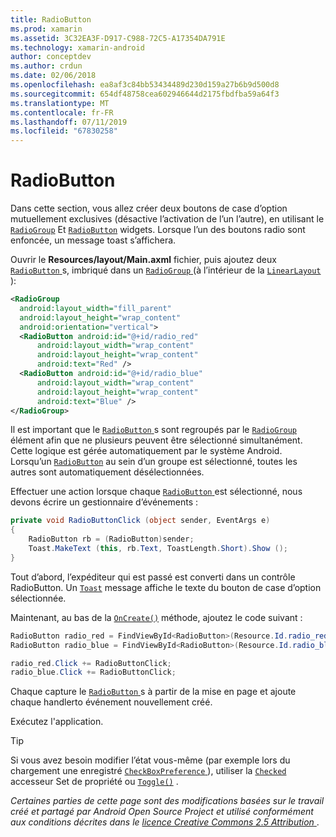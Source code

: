```yaml
---
title: RadioButton
ms.prod: xamarin
ms.assetid: 3C32EA3F-D917-C988-72C5-A17354DA791E
ms.technology: xamarin-android
author: conceptdev
ms.author: crdun
ms.date: 02/06/2018
ms.openlocfilehash: ea8af3c84bb53434489d230d159a27b6b9d500d8
ms.sourcegitcommit: 654df48758cea602946644d2175fbdfba59a64f3
ms.translationtype: MT
ms.contentlocale: fr-FR
ms.lasthandoff: 07/11/2019
ms.locfileid: "67830258"
---
```

# <a name="radiobutton"></a>RadioButton

Dans cette section, vous allez créer deux boutons de case d’option mutuellement exclusives (désactive l’activation de l’un l’autre), en utilisant le [`RadioGroup`](https://developer.xamarin.com/api/type/Android.Widget.RadioGroup/)
Et [`RadioButton`](https://developer.xamarin.com/api/type/Android.Widget.RadioButton/)
widgets. Lorsque l’un des boutons radio sont enfoncée, un message toast s’affichera.


Ouvrir le **Resources/layout/Main.axml** fichier, puis ajoutez deux [ `RadioButton` ](https://developer.xamarin.com/api/type/Android.Widget.RadioButton/)s, imbriqué dans un [ `RadioGroup` ](https://developer.xamarin.com/api/type/Android.Widget.RadioGroup/) (à l’intérieur de la [ `LinearLayout` ](https://developer.xamarin.com/api/type/Android.Widget.LinearLayout/)):

```xml
<RadioGroup
  android:layout_width="fill_parent"
  android:layout_height="wrap_content"
  android:orientation="vertical">
  <RadioButton android:id="@+id/radio_red"
      android:layout_width="wrap_content"
      android:layout_height="wrap_content"
      android:text="Red" />
  <RadioButton android:id="@+id/radio_blue"
      android:layout_width="wrap_content"
      android:layout_height="wrap_content"
      android:text="Blue" />
</RadioGroup>
```

Il est important que le [ `RadioButton` ](https://developer.xamarin.com/api/type/Android.Widget.RadioButton/)s sont regroupés par le [ `RadioGroup` ](https://developer.xamarin.com/api/type/Android.Widget.RadioGroup/) élément afin que ne plusieurs peuvent être sélectionné simultanément. Cette logique est gérée automatiquement par le système Android. Lorsqu’un [`RadioButton`](https://developer.xamarin.com/api/type/Android.Widget.RadioButton/)
au sein d’un groupe est sélectionné, toutes les autres sont automatiquement désélectionnées.

Effectuer une action lorsque chaque [ `RadioButton` ](https://developer.xamarin.com/api/type/Android.Widget.RadioButton/) est sélectionné, nous devons écrire un gestionnaire d’événements :

```csharp
private void RadioButtonClick (object sender, EventArgs e)
{
    RadioButton rb = (RadioButton)sender;
    Toast.MakeText (this, rb.Text, ToastLength.Short).Show ();
}
```

Tout d’abord, l’expéditeur qui est passé est converti dans un contrôle RadioButton.
Un [`Toast`](https://developer.xamarin.com/api/type/Android.Widget.Toast/)
message affiche le texte du bouton de case d’option sélectionnée.

Maintenant, au bas de la [`OnCreate()`](https://developer.xamarin.com/api/member/Android.App.Activity.OnCreate/p/Android.OS.Bundle/Android.OS.PersistableBundle)
méthode, ajoutez le code suivant :

```csharp
RadioButton radio_red = FindViewById<RadioButton>(Resource.Id.radio_red);
RadioButton radio_blue = FindViewById<RadioButton>(Resource.Id.radio_blue);

radio_red.Click += RadioButtonClick;
radio_blue.Click += RadioButtonClick;
```

Chaque capture le [ `RadioButton` ](https://developer.xamarin.com/api/type/Android.Widget.RadioButton/)s à partir de la mise en page et ajoute chaque handlerto événement nouvellement créé.

Exécutez l'application.

> [!TIP]
> Si vous avez besoin modifier l’état vous-même (par exemple lors du chargement une enregistré [ `CheckBoxPreference` ](https://developer.xamarin.com/api/type/Android.Preferences.CheckBoxPreference/)), utiliser la [`Checked`](https://developer.xamarin.com/api/property/Android.Widget.CompoundButton.Checked/)
> accesseur Set de propriété ou [`Toggle()`](https://developer.xamarin.com/api/member/Android.Widget.CompoundButton.Toggle/)
> .

*Certaines parties de cette page sont des modifications basées sur le travail créé et partagé par Android Open Source Project et utilisé conformément aux conditions décrites dans le*
[*licence Creative Commons 2.5 Attribution* ](http://creativecommons.org/licenses/by/2.5/). 
